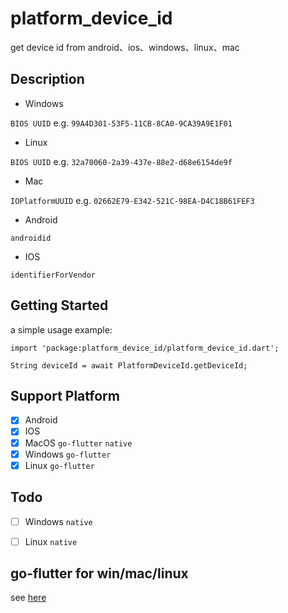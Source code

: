 # platform_device_id

get device id from android、ios、windows、linux、mac

## Description

- Windows 

`BIOS UUID` e.g. `99A4D301-53F5-11CB-8CA0-9CA39A9E1F01`
- Linux 

`BIOS UUID` e.g. `32a70060-2a39-437e-88e2-d68e6154de9f`
- Mac 

`IOPlatformUUID` e.g. `02662E79-E342-521C-98EA-D4C18B61FEF3`

- Android 

`androidid` 

- IOS 

`identifierForVendor`


## Getting Started

a simple usage example:

```
import 'package:platform_device_id/platform_device_id.dart';

String deviceId = await PlatformDeviceId.getDeviceId;
```
## Support Platform
 
- [x] Android
- [x] IOS
- [x] MacOS   `go-flutter` `native`
- [x] Windows `go-flutter`
- [x] Linux   `go-flutter`

## Todo

- [ ] Windows `native`
- [ ] Linux `native`


## go-flutter for win/mac/linux

see [here](https://github.com/BestBurning/platform_device_id/tree/master/go)

